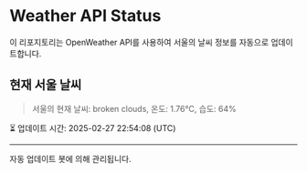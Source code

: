 
# Weather API Status

이 리포지토리는 OpenWeather API를 사용하여 서울의 날씨 정보를 자동으로 업데이트합니다.

## 현재 서울 날씨
> 서울의 현재 날씨: broken clouds, 온도: 1.76°C, 습도: 64%

⏳ 업데이트 시간: 2025-02-27 22:54:08 (UTC)

---
자동 업데이트 봇에 의해 관리됩니다.
